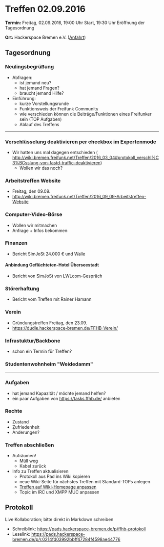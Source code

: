# Treffen 02.09.2016

**Termin:** Freitag, 02.09.2016, 19:00 Uhr Start, 19:30 Uhr Eröffnung der Tagesordnung

**Ort:** Hackerspace Bremen e.V. ([Anfahrt](https://www.hackerspace-bremen.de/anfahrt/))

## Tagesordnung
### Neulingsbegrüßung
- Abfragen:
    - ist jemand neu?
    - hat jemand Fragen?
    - braucht jemand Hilfe?
- Einführung:
    - kurze Vorstellungsrunde
    - Funktionsweis der Freifunk Community
    - wie verschieden können die Beiträge/Funktionen eines Freifunker sein (TOP Aufgaben)
    - Ablauf des Treffens

---

### Verschlüsselung deaktivieren per checkbox im Expertenmode
- Wir hatten uns mal dagegen entschieden ( http://wiki.bremen.freifunk.net/Treffen/2016_03_04#protokoll_verschl%C3%BCsslung-von-fastd-traffic-deaktivieren)
  - Wollen wir das noch?

### Arbeitstreffen Website
- Freitag, den 09.09.
- http://wiki.bremen.freifunk.net/Treffen/2016_09_09-Arbeitstreffen-Website

### Computer-Video-Börse
- Wollen wir mitmachen
- Anfrage + Infos bekommen

### Finanzen
- Bericht SimJoSt 24.000 € und Walle

#### Anbindung Geflüchteten-Hotel Überseestadt
- Bericht von SimJoSt von LWLcom-Gespräch

### Störerhaftung
- Bericht vom Treffen mit Rainer Hamann

### Verein
- Gründungstreffen Freitag, den 23.09.
- https://dudle.hackerspace-bremen.de/FFHB-Verein/

### Infrastuktur/Backbone
- schon ein Termin für Treffen?

### Studentenwohnheim "Weidedamm"

---

### Aufgaben
- hat jemand Kapazität / möchte jemand helfen?
- ein paar Aufgaben von https://tasks.ffhb.de/ anbieten

### Rechte
- Zustand
- Zufriedenheit
- Änderungen?

### Treffen abschließen
- Aufräumen!
  - Müll weg
  - Kabel zurück
- Info zu Treffen aktualisieren
  - Protokoll aus Pad ins Wiki kopieren
  - neue Wiki-Seite für nächstes Treffen mit Standard-TOPs anlegen
  - [Treffen auf Wiki-Homepage anpassen](Home)
  - Topic im IRC und XMPP MUC anpassen


## Protokoll
Live Kollaboration; bitte direkt in Markdown schreiben
- Schreiblink: https://pads.hackerspace-bremen.de/p/ffhb-protokoll
- Leselink: https://pads.hackerspace-bremen.de/p/r.0214fd03992bbff47284f4598ae44776